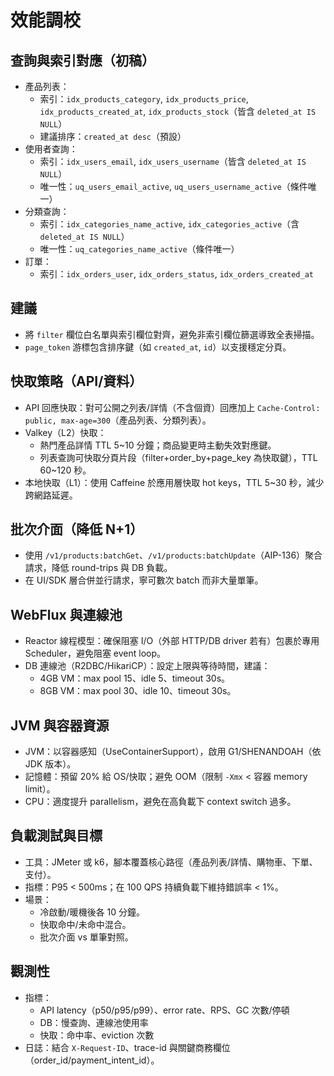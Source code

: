 # 效能調校

## 查詢與索引對應（初稿）
- 產品列表：
  - 索引：`idx_products_category`, `idx_products_price`, `idx_products_created_at`, `idx_products_stock`（皆含 `deleted_at IS NULL`）
  - 建議排序：`created_at desc`（預設）
- 使用者查詢：
  - 索引：`idx_users_email`, `idx_users_username`（皆含 `deleted_at IS NULL`）
  - 唯一性：`uq_users_email_active`, `uq_users_username_active`（條件唯一）
- 分類查詢：
  - 索引：`idx_categories_name_active`, `idx_categories_active`（含 `deleted_at IS NULL`）
  - 唯一性：`uq_categories_name_active`（條件唯一）
- 訂單：
  - 索引：`idx_orders_user`, `idx_orders_status`, `idx_orders_created_at`

## 建議
- 將 `filter` 欄位白名單與索引欄位對齊，避免非索引欄位篩選導致全表掃描。
- `page_token` 游標包含排序鍵（如 `created_at`, `id`）以支援穩定分頁。

## 快取策略（API/資料）
- API 回應快取：對可公開之列表/詳情（不含個資）回應加上 `Cache-Control: public, max-age=300`（產品列表、分類列表）。
- Valkey（L2）快取：
  - 熱門產品詳情 TTL 5~10 分鐘；商品變更時主動失效對應鍵。
  - 列表查詢可快取分頁片段（filter+order_by+page_key 為快取鍵），TTL 60~120 秒。
- 本地快取（L1）：使用 Caffeine 於應用層快取 hot keys，TTL 5~30 秒，減少跨網路延遲。

## 批次介面（降低 N+1）
- 使用 `/v1/products:batchGet`、`/v1/products:batchUpdate`（AIP-136）聚合請求，降低 round-trips 與 DB 負載。
- 在 UI/SDK 層合併並行請求，寧可數次 batch 而非大量單筆。

## WebFlux 與連線池
- Reactor 線程模型：確保阻塞 I/O（外部 HTTP/DB driver 若有）包裹於專用 Scheduler，避免阻塞 event loop。
- DB 連線池（R2DBC/HikariCP）：設定上限與等待時間，建議：
  - 4GB VM：max pool 15、idle 5、timeout 30s。
  - 8GB VM：max pool 30、idle 10、timeout 30s。

## JVM 與容器資源
- JVM：以容器感知（UseContainerSupport），啟用 G1/SHENANDOAH（依 JDK 版本）。
- 記憶體：預留 20% 給 OS/快取；避免 OOM（限制 `-Xmx` < 容器 memory limit）。
- CPU：適度提升 parallelism，避免在高負載下 context switch 過多。

## 負載測試與目標
- 工具：JMeter 或 k6，腳本覆蓋核心路徑（產品列表/詳情、購物車、下單、支付）。
- 指標：P95 < 500ms；在 100 QPS 持續負載下維持錯誤率 < 1%。
- 場景：
  - 冷啟動/暖機後各 10 分鐘。
  - 快取命中/未命中混合。
  - 批次介面 vs 單筆對照。

## 觀測性
- 指標：
  - API latency（p50/p95/p99）、error rate、RPS、GC 次數/停頓
  - DB：慢查詢、連線池使用率
  - 快取：命中率、eviction 次數
- 日誌：結合 `X-Request-ID`、trace-id 與關鍵商務欄位（order_id/payment_intent_id）。
